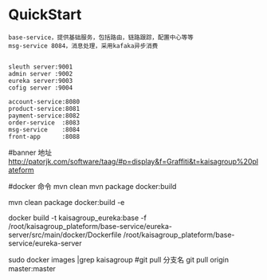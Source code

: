 # QuickStart
	base-service，提供基础服务，包括路由，链路跟踪，配置中心等等
	msg-service 8084，消息处理，采用kafaka异步消费


	sleuth server:9001
	admin server :9002
	eureka server:9003
	cofig server :9004
	
	account-service:8080
	product-service:8081
	payment-service:8082
	order-service  :8083
	msg-service    :8084
	front-app      :8088

#banner 地址
  http://patorjk.com/software/taag/#p=display&f=Graffiti&t=kaisagroup%20plateform
  
#docker 命令
  mvn clean
  mvn package docker:build
  
  mvn clean package docker:build -e
  
  docker build -t kaisagroup_eureka:base -f /root/kaisagroup_plateform/base-service/eureka-server/src/main/docker/Dockerfile /root/kaisagroup_plateform/base-service/eureka-server

sudo docker images |grep kaisagroup
#git pull 分支名
 git pull origin master:master